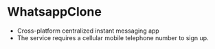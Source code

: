 # WhatsappClone
 - Cross-platform centralized instant messaging app
 - The service requires a cellular mobile telephone number to sign up. 
